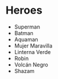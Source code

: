 # Heroes

* Superman
* Batman
* Aquaman
* Mujer Maravilla
* Linterna Verde
* Robin
* Volcán Negro
* Shazam